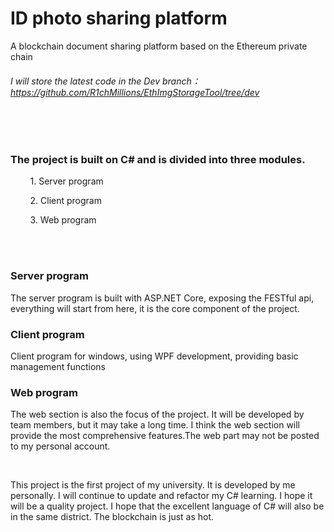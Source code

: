 # ID photo sharing platform
A blockchain document sharing platform based on the Ethereum private chain

###### I will store the latest code in the Dev branch：https://github.com/R1chMillions/EthImgStorageTool/tree/dev


<br/><br/>

### The project is built on C# and is divided into three modules.

        1. Server program

        2. Client program

        3. Web program

<br/><br/>

### **Server program**

The server program is built with ASP.NET Core, exposing the FESTful api, everything will start from here, it is the core component of the project.



###  **Client program**

Client program for windows, using WPF development, providing basic management functions



###  **Web program**

The web section is also the focus of the project. It will be developed by team members, but it may take a long time. I think the web section will provide the most comprehensive features.The web part may not be posted to my personal account.

<br/>

This project is the first project of my university. It is developed by me personally. I will continue to update and refactor my C# learning. I hope it will be a quality project. I hope that the excellent language of C# will also be in the same district. The blockchain is just as hot.
